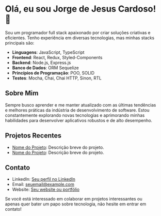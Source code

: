 # Olá, eu sou Jorge de Jesus Cardoso! 👋

Sou um programador full stack apaixonado por criar soluções criativas e eficientes. Tenho experiência em diversas tecnologias, mas minhas stacks principais são:

- **Linguagens**: JavaScript, TypeScript
- **Frontend**: React, Redux, Styled-Components
- **Backend**: Node.js, Express.js
- **Banco de Dados**: ORM Sequelize
- **Princípios de Programação**: POO, SOLID
- **Testes**: Mocha, Chai, Chai HTTP, Sinon, RTL

## Sobre Mim

Sempre busco aprender e me manter atualizado com as últimas tendências e melhores práticas da indústria de desenvolvimento de software. Estou constantemente explorando novas tecnologias e aprimorando minhas habilidades para desenvolver aplicativos robustos e de alto desempenho.

## Projetos Recentes

- [Nome do Projeto](link): Descrição breve do projeto.
- [Nome do Projeto](link): Descrição breve do projeto.

## Contato

- LinkedIn: [Seu perfil no LinkedIn](link)
- Email: seuemail@example.com
- Website: [Seu website ou portfólio](link)

Se você está interessado em colaborar em projetos interessantes ou apenas quer bater um papo sobre tecnologia, não hesite em entrar em contato!
